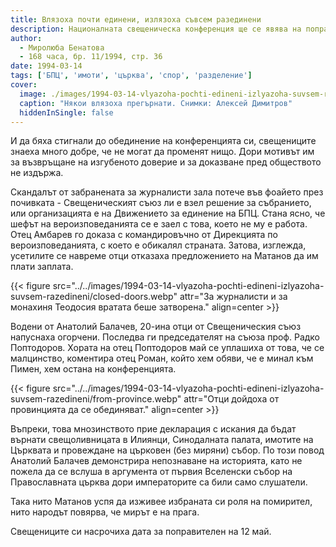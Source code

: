 ```yaml
---
title: Влязоха почти единени, излязоха съвсем разединени
description: Националната свещеническа конференция ще се явява на поправителен през май
author: 
  - Миролюба Бенатова
  - 168 часа, бр. 11/1994, стр. 36
date: 1994-03-14
tags: ['БПЦ', 'имоти', 'църква', 'спор', 'разделение']
cover:
  image: ./images/1994-03-14-vlyazoha-pochti-edineni-izlyazoha-suvsem-razedineni/cover.webp
  caption: "Някои влязоха прегърнати. Снимки: Алексей Димитров"
  hiddenInSingle: false
---
```


И да бяха стигнали до обединение на конференцията си, свещениците знаеха много добре, че не могат да променят нищо. Дори мотивът им за възвръщане на изгубеното доверие и за доказване пред обществото не издържа. 

Скандалът от забранената за журналисти зала потече във фоайето през почивката - Свещеническият съюз ли е взел решение за събранието, или организацията е на Движението за единение на БПЦ. Стана ясно, че шефът на вероизповеданията се е заел с това, което не му е работа. Отец Амбарев го доказа с командировъчно от Дирекцията по вероизповеданията, с което е обикалял страната. Затова, изглежда, усетилите се навреме отци отказаха предложението на Матанов да им плати заплата.

{{< figure src="../../images/1994-03-14-vlyazoha-pochti-edineni-izlyazoha-suvsem-razedineni/closed-doors.webp" attr="За журналисти и за монахиня Теодосия вратата беше затворена." align=center >}}

Водени от Анатолий Балачев, 20-ина отци от Свещеническия съюз напуснаха огорчени. Последва ги председателят на съюза проф. Радко Поптодоров. Хората на отец Поптодоров май се уплашиха от това, че се малцинство, коментира отец Роман, който хем обяви, че е минал към Пимен, хем остана на конференцията.

{{< figure src="../../images/1994-03-14-vlyazoha-pochti-edineni-izlyazoha-suvsem-razedineni/from-province.webp" attr="Отци дойдоха от провинцията да се обединяват." align=center >}}

Въпреки, това мнозинството прие декларация с искания да бъдат върнати свещоливницата в Илиянци, Синодалната палата, имотите на Църквата и провеждане на църковен (без миряни) събор. По този повод Анатолий Балачев демонстрира непознаване на историята, като не пожела да се вслуша в аргумента от първия Вселенски събор на Православната църква дори императорите са били само слушатели.

Така нито Матанов успя да изживее избраната си роля на помирител, нито народът повярва, че мирът е на прага. 

Свещениците си насрочиха дата за поправителен на 12 май.
